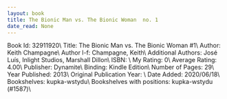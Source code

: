 ```yaml
---
layout: book
title: The Bionic Man vs. The Bionic Woman  no. 1
date_read: None
---
```


Book Id: 32911920\ 
Title: The Bionic Man vs. The Bionic Woman #1\ 
Author: Keith Champagne\ 
Author l-f: Champagne, Keith\ 
Additional Authors: José Luís, Inlight Studios, Marshall Dillon\ 
ISBN: \ 
My Rating: 0\ 
Average Rating: 4.00\ 
Publisher: Dynamite\ 
Binding: Kindle Edition\ 
Number of Pages: 29\ 
Year Published: 2013\ 
Original Publication Year: \ 
Date Added: 2020/06/18\ 
Bookshelves: kupka-wstydu\ 
Bookshelves with positions: kupka-wstydu (#1587)\ 


